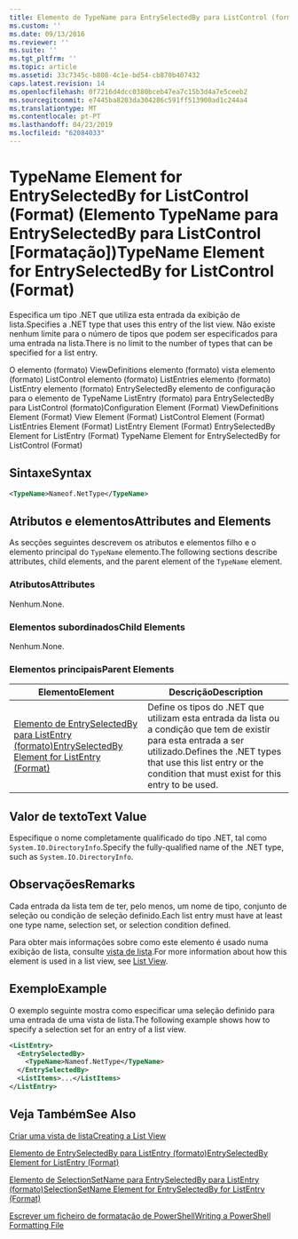 ```yaml
---
title: Elemento de TypeName para EntrySelectedBy para ListControl (formato) | Documentos da Microsoft
ms.custom: ''
ms.date: 09/13/2016
ms.reviewer: ''
ms.suite: ''
ms.tgt_pltfrm: ''
ms.topic: article
ms.assetid: 33c7345c-b808-4c1e-bd54-cb870b407432
caps.latest.revision: 14
ms.openlocfilehash: 0f7216d4dcc0380bceb47ea7c15b3d4a7e5ceeb2
ms.sourcegitcommit: e7445ba8203da304286c591ff513900ad1c244a4
ms.translationtype: MT
ms.contentlocale: pt-PT
ms.lasthandoff: 04/23/2019
ms.locfileid: "62084033"
---
```

# <a name="typename-element-for-entryselectedby-for-listcontrol-format"></a><span data-ttu-id="80e33-102">TypeName Element for EntrySelectedBy for ListControl (Format) (Elemento TypeName para EntrySelectedBy para ListControl [Formatação])</span><span class="sxs-lookup"><span data-stu-id="80e33-102">TypeName Element for EntrySelectedBy for ListControl (Format)</span></span>

<span data-ttu-id="80e33-103">Especifica um tipo .NET que utiliza esta entrada da exibição de lista.</span><span class="sxs-lookup"><span data-stu-id="80e33-103">Specifies a .NET type that uses this entry of the list view.</span></span> <span data-ttu-id="80e33-104">Não existe nenhum limite para o número de tipos que podem ser especificados para uma entrada na lista.</span><span class="sxs-lookup"><span data-stu-id="80e33-104">There is no limit to the number of types that can be specified for a list entry.</span></span>

<span data-ttu-id="80e33-105">O elemento (formato) ViewDefinitions elemento (formato) vista elemento (formato) ListControl elemento (formato) ListEntries elemento (formato) ListEntry elemento (formato) EntrySelectedBy elemento de configuração para o elemento de TypeName ListEntry (formato) para EntrySelectedBy para ListControl (formato)</span><span class="sxs-lookup"><span data-stu-id="80e33-105">Configuration Element (Format) ViewDefinitions Element (Format) View Element (Format) ListControl Element (Format) ListEntries Element (Format) ListEntry Element (Format) EntrySelectedBy Element for ListEntry (Format) TypeName Element for EntrySelectedBy for ListControl (Format)</span></span>

## <a name="syntax"></a><span data-ttu-id="80e33-106">Sintaxe</span><span class="sxs-lookup"><span data-stu-id="80e33-106">Syntax</span></span>

```xml
<TypeName>Nameof.NetType</TypeName>
```

## <a name="attributes-and-elements"></a><span data-ttu-id="80e33-107">Atributos e elementos</span><span class="sxs-lookup"><span data-stu-id="80e33-107">Attributes and Elements</span></span>

<span data-ttu-id="80e33-108">As secções seguintes descrevem os atributos e elementos filho e o elemento principal do `TypeName` elemento.</span><span class="sxs-lookup"><span data-stu-id="80e33-108">The following sections describe attributes, child elements, and the parent element of the `TypeName` element.</span></span>

### <a name="attributes"></a><span data-ttu-id="80e33-109">Atributos</span><span class="sxs-lookup"><span data-stu-id="80e33-109">Attributes</span></span>

<span data-ttu-id="80e33-110">Nenhum.</span><span class="sxs-lookup"><span data-stu-id="80e33-110">None.</span></span>

### <a name="child-elements"></a><span data-ttu-id="80e33-111">Elementos subordinados</span><span class="sxs-lookup"><span data-stu-id="80e33-111">Child Elements</span></span>

<span data-ttu-id="80e33-112">Nenhum.</span><span class="sxs-lookup"><span data-stu-id="80e33-112">None.</span></span>

### <a name="parent-elements"></a><span data-ttu-id="80e33-113">Elementos principais</span><span class="sxs-lookup"><span data-stu-id="80e33-113">Parent Elements</span></span>

|<span data-ttu-id="80e33-114">Elemento</span><span class="sxs-lookup"><span data-stu-id="80e33-114">Element</span></span>|<span data-ttu-id="80e33-115">Descrição</span><span class="sxs-lookup"><span data-stu-id="80e33-115">Description</span></span>|
|-------------|-----------------|
|[<span data-ttu-id="80e33-116">Elemento de EntrySelectedBy para ListEntry (formato)</span><span class="sxs-lookup"><span data-stu-id="80e33-116">EntrySelectedBy Element for ListEntry (Format)</span></span>](./entryselectedby-element-for-listentry-for-listcontrol-format.md)|<span data-ttu-id="80e33-117">Define os tipos do .NET que utilizam esta entrada da lista ou a condição que tem de existir para esta entrada a ser utilizado.</span><span class="sxs-lookup"><span data-stu-id="80e33-117">Defines the .NET types that use this list entry or the condition that must exist for this entry to be used.</span></span>|

## <a name="text-value"></a><span data-ttu-id="80e33-118">Valor de texto</span><span class="sxs-lookup"><span data-stu-id="80e33-118">Text Value</span></span>

<span data-ttu-id="80e33-119">Especifique o nome completamente qualificado do tipo .NET, tal como `System.IO.DirectoryInfo`.</span><span class="sxs-lookup"><span data-stu-id="80e33-119">Specify the fully-qualified name of the .NET type, such as `System.IO.DirectoryInfo`.</span></span>

## <a name="remarks"></a><span data-ttu-id="80e33-120">Observações</span><span class="sxs-lookup"><span data-stu-id="80e33-120">Remarks</span></span>

<span data-ttu-id="80e33-121">Cada entrada da lista tem de ter, pelo menos, um nome de tipo, conjunto de seleção ou condição de seleção definido.</span><span class="sxs-lookup"><span data-stu-id="80e33-121">Each list entry must have at least one type name, selection set, or selection condition defined.</span></span>

<span data-ttu-id="80e33-122">Para obter mais informações sobre como este elemento é usado numa exibição de lista, consulte [vista de lista](./creating-a-list-view.md).</span><span class="sxs-lookup"><span data-stu-id="80e33-122">For more information about how this element is used in a list view, see [List View](./creating-a-list-view.md).</span></span>

## <a name="example"></a><span data-ttu-id="80e33-123">Exemplo</span><span class="sxs-lookup"><span data-stu-id="80e33-123">Example</span></span>

<span data-ttu-id="80e33-124">O exemplo seguinte mostra como especificar uma seleção definido para uma entrada de uma vista de lista.</span><span class="sxs-lookup"><span data-stu-id="80e33-124">The following example shows how to specify a selection set for an entry of a list view.</span></span>

```xml
<ListEntry>
  <EntrySelectedBy>
    <TypeName>Nameof.NetType</TypeName>
  </EntrySelectedBy>
  <ListItems>...</ListItems>
</ListEntry>
```

## <a name="see-also"></a><span data-ttu-id="80e33-125">Veja Também</span><span class="sxs-lookup"><span data-stu-id="80e33-125">See Also</span></span>

[<span data-ttu-id="80e33-126">Criar uma vista de lista</span><span class="sxs-lookup"><span data-stu-id="80e33-126">Creating a List View</span></span>](./creating-a-list-view.md)

[<span data-ttu-id="80e33-127">Elemento de EntrySelectedBy para ListEntry (formato)</span><span class="sxs-lookup"><span data-stu-id="80e33-127">EntrySelectedBy Element for ListEntry (Format)</span></span>](./entryselectedby-element-for-listentry-for-listcontrol-format.md)

[<span data-ttu-id="80e33-128">Elemento de SelectionSetName para EntrySelectedBy para ListEntry (formato)</span><span class="sxs-lookup"><span data-stu-id="80e33-128">SelectionSetName Element for EntrySelectedBy for ListEntry (Format)</span></span>](./selectionsetname-element-for-entryselectedby-for-listcontrol-format.md)

[<span data-ttu-id="80e33-129">Escrever um ficheiro de formatação de PowerShell</span><span class="sxs-lookup"><span data-stu-id="80e33-129">Writing a PowerShell Formatting File</span></span>](./writing-a-powershell-formatting-file.md)
